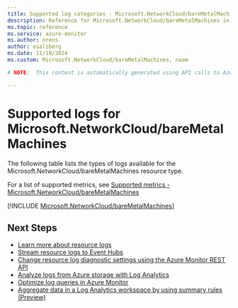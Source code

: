 ```yaml
---
title: Supported log categories - Microsoft.NetworkCloud/bareMetalMachines
description: Reference for Microsoft.NetworkCloud/bareMetalMachines in Azure Monitor Logs.
ms.topic: reference
ms.service: azure-monitor
ms.author: orens
author: osalzberg
ms.date: 11/19/2024
ms.custom: Microsoft.NetworkCloud/bareMetalMachines, naam

# NOTE:  This content is automatically generated using API calls to Azure. Any edits made on these files will be overwritten in the next run of the script. 

---
```





# Supported logs for Microsoft.NetworkCloud/bareMetalMachines  
The following table lists the types of logs available for the Microsoft.NetworkCloud/bareMetalMachines resource type.
  
  
  
For a list of supported metrics, see [Supported metrics - Microsoft.NetworkCloud/bareMetalMachines](../supported-metrics/microsoft-networkcloud-baremetalmachines-metrics.md)  
  

  
[!INCLUDE [Microsoft.NetworkCloud/bareMetalMachines](~/reusable-content/ce-skilling/azure/includes/azure-monitor/reference/logs/microsoft-networkcloud-baremetalmachines-logs-include.md)]  
  

## Next Steps

* [Learn more about resource logs](/azure/azure-monitor/essentials/platform-logs-overview)
* [Stream resource logs to Event Hubs](/azure/azure-monitor/essentials/resource-logs#send-to-azure-event-hubs)
* [Change resource log diagnostic settings using the Azure Monitor REST API](/rest/api/monitor/diagnosticsettings)
* [Analyze logs from Azure storage with Log Analytics](/azure/azure-monitor/essentials/resource-logs#send-to-log-analytics-workspace)
* [Optimize log queries in Azure Monitor](/azure/azure-monitor/logs/query-optimization)
* [Aggregate data in a Log Analytics workspace by using summary rules (Preview)](/azure/azure-monitor/logs/summary-rules)